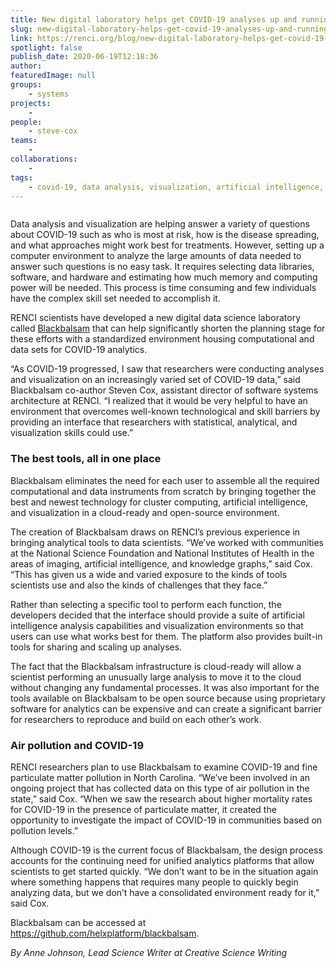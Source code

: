 ```yaml
---
title: New digital laboratory helps get COVID-19 analyses up and running quickly
slug: new-digital-laboratory-helps-get-covid-19-analyses-up-and-running-quickly
link: https://renci.org/blog/new-digital-laboratory-helps-get-covid-19-analyses-up-and-running-quickly/
spotlight: false
publish_date: 2020-06-19T12:18:36
author: 
featuredImage: null
groups:
    - systems
projects:
    - 
people:
    - steve-cox
teams: 
    - 
collaborations:
    - 
tags:
    - covid-19, data analysis, visualization, artificial intelligence, open source
---
```


<figure class="wp-block-image size-large"><img src="https://renci.org/wp-content/uploads/2020/06/BB-Blog-04-1024x512.png" alt="" class="wp-image-18658" srcset="https://renci.org/wp-content/uploads/2020/06/BB-Blog-04-1024x512.png 1024w, https://renci.org/wp-content/uploads/2020/06/BB-Blog-04-300x150.png 300w, https://renci.org/wp-content/uploads/2020/06/BB-Blog-04-768x384.png 768w, https://renci.org/wp-content/uploads/2020/06/BB-Blog-04-640x320.png 640w" sizes="(max-width: 1024px) 100vw, 1024px" /></figure>



<p>Data analysis and visualization are helping answer a variety of questions about COVID-19 such as who is most at risk, how is the disease spreading, and what approaches might work best for treatments. However, setting up a computer environment to analyze the large amounts of data needed to answer such questions is no easy task. It requires selecting data libraries, software, and hardware and estimating how much memory and computing power will be needed. This process is time consuming and few individuals have the complex skill set needed to accomplish it.</p>



<p>RENCI scientists have developed a new digital data science laboratory called <a href="https://github.com/stevencox/blackbalsam">Blackbalsam</a> that can help significantly shorten the planning stage for these efforts with a standardized environment housing computational and data sets for COVID-19 analytics. &nbsp;</p>



<p>“As COVID-19 progressed, I saw that researchers were conducting analyses and visualization on an increasingly varied set of COVID-19 data,” said Blackbalsam co-author Steven Cox, assistant director of software systems architecture at RENCI. “I realized that it would be very helpful to have an environment that overcomes well-known technological and skill barriers by providing an interface that researchers with statistical, analytical, and visualization skills could use.”</p>



<!--more-->



<h3>The best tools, all in one place</h3>



<p>Blackbalsam eliminates the need for each user to assemble all the required computational and data instruments from scratch by bringing together the best and newest technology for cluster computing, artificial intelligence, and visualization in a cloud-ready and open-source environment.</p>



<p>The creation of Blackbalsam draws on RENCI’s previous experience in bringing analytical tools to data scientists. “We’ve worked with communities at the National Science Foundation and National Institutes of Health in the areas of imaging, artificial intelligence, and knowledge graphs,” said Cox. “This has given us a wide and varied exposure to the kinds of tools scientists use and also the kinds of challenges that they face.”</p>



<p>Rather than selecting a specific tool to perform each function, the developers decided that the interface should provide a suite of artificial intelligence analysis capabilities and visualization environments so that users can use what works best for them. The platform also provides built-in tools for sharing and scaling up analyses.</p>



<p>The fact that the Blackbalsam infrastructure is cloud-ready will allow a scientist performing an unusually large analysis to move it to the cloud without changing any fundamental processes. It was also important for the tools available on Blackbalsam to be open source because using proprietary software for analytics can be expensive and can create a significant barrier for researchers to reproduce and build on each other’s work.</p>



<h3>Air pollution and COVID-19</h3>



<p>RENCI researchers plan to use Blackbalsam to examine COVID-19 and fine particulate matter pollution in North Carolina. “We’ve been involved in an ongoing project that has collected data on this type of air pollution in the state,” said Cox. “When we saw the research about higher mortality rates for COVID-19 in the presence of particulate matter, it created the opportunity to investigate the impact of COVID-19 in communities based on pollution levels.”</p>



<p>Although COVID-19 is the current focus of Blackbalsam, the design process accounts for the continuing need for unified analytics platforms that allow scientists to get started quickly. “We don&#8217;t want to be in the situation again where something happens that requires many people to quickly begin analyzing data, but we don&#8217;t have a consolidated environment ready for it,” said Cox.</p>



<p>Blackbalsam can be accessed at <a href="https://github.com/helxplatform/blackbalsam">https://github.com/helxplatform/blackbalsam</a>.</p>



<p class="has-text-align-right"><em>By Anne Johnson, Lead Science Writer at Creative Science Writing</em></p>



<p></p>

